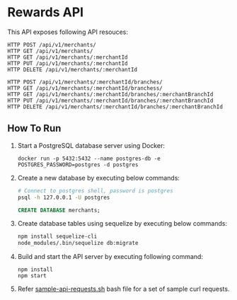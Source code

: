 # Rewards API

This API exposes following API resouces:

```
HTTP POST /api/v1/merchants/
HTTP GET /api/v1/merchants/
HTTP GET /api/v1/merchants/:merchantId
HTTP PUT /api/v1/merchants/:merchantId
HTTP DELETE /api/v1/merchants/:merchantId

HTTP POST /api/v1/merchants/:merchantId/branches/
HTTP GET /api/v1/merchants/:merchantId/branchess/
HTTP GET /api/v1/merchants/:merchantId/branches/:merchantBranchId
HTTP PUT /api/v1/merchants/:merchantId/branches/:merchantBranchId
HTTP DELETE /api/v1/merchants/:merchantId/branches/:merchantBranchId
```

## How To Run

1. Start a PostgreSQL database server using Docker:

   ```
   docker run -p 5432:5432 --name postgres-db -e POSTGRES_PASSWORD=postgres -d postgres
   ```

2. Create a new database by executing below commands:
   
   ```bash
   # Connect to postgres shell, password is postgres
   psql -h 127.0.0.1 -U postgres 
   ```

   ```SQL
   CREATE DATABASE merchants;
   ```

3. Create database tables using sequelize by executing below commands:

   ```bash
   npm install sequelize-cli 
   node_modules/.bin/sequelize db:migrate
   
   ```

4. Build and start the API server by executing following command:

   ```
   npm install
   npm start
   ```

5. Refer [sample-api-requests.sh](/sequelize/sample-api-requests.sh) bash file for a set of sample curl requests.


